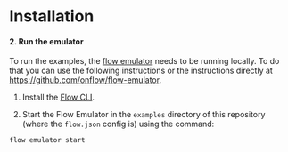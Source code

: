 # Installation

#### 2. Run the emulator

To run the examples, the [flow emulator](https://github.com/onflow/flow-emulator) needs to be running locally. 
To do that you can use the following instructions or the instructions directly at https://github.com/onflow/flow-emulator.

1. Install the [Flow CLI](https://docs.onflow.org/flow-cli).

2. Start the Flow Emulator in the `examples` directory of this repository (where the `flow.json` config is) using the command:

```sh
flow emulator start
```